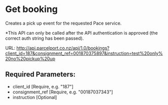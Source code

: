 # Get booking

Creates a pick up event for the requested Pace service.

*This API can only be called after the API authentication is approved (the correct
auth string has been passed). 

URL: http://api.parcelport.co.nz/api/1.0/bookings?client_id=187&consignment_ref=001870375897&instruction=test%20only%20no%20pickup%20up

## Required Parameters:
* client_id [Require, e.g. "187"]
* consignment_ref [Require, e.g. "00187037343"]
* instruction [Optional]
